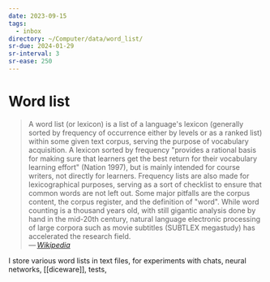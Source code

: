 ```yaml
---
date: 2023-09-15
tags:
  - inbox
directory: ~/Computer/data/word_list/
sr-due: 2024-01-29
sr-interval: 3
sr-ease: 250
---
```

# Word list

> A word list (or lexicon) is a list of a language's lexicon (generally sorted
> by frequency of occurrence either by levels or as a ranked list) within some
> given text corpus, serving the purpose of vocabulary acquisition. A lexicon
> sorted by frequency "provides a rational basis for making sure that learners
> get the best return for their vocabulary learning effort" (Nation 1997), but
> is mainly intended for course writers, not directly for learners. Frequency
> lists are also made for lexicographical purposes, serving as a sort of
> checklist to ensure that common words are not left out. Some major pitfalls
> are the corpus content, the corpus register, and the definition of "word".
> While word counting is a thousand years old, with still gigantic analysis done
> by hand in the mid-20th century, natural language electronic processing of
> large corpora such as movie subtitles (SUBTLEX megastudy) has accelerated the
> research field.\
> — <cite>[Wikipedia](https://en.wikipedia.org/wiki/Word_list)</cite>

I store various word lists in text files, for experiments with chats, neural
networks, [[diceware]], tests,

